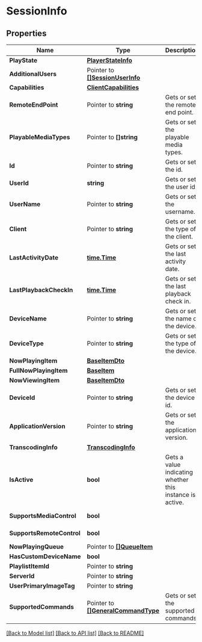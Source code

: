 # SessionInfo

## Properties

Name | Type | Description | Notes
------------ | ------------- | ------------- | -------------
**PlayState** | [**PlayerStateInfo**](PlayerStateInfo.md) |  | [optional] 
**AdditionalUsers** | Pointer to [**[]SessionUserInfo**](SessionUserInfo.md) |  | [optional] 
**Capabilities** | [**ClientCapabilities**](ClientCapabilities.md) |  | [optional] 
**RemoteEndPoint** | Pointer to **string** | Gets or sets the remote end point. | [optional] 
**PlayableMediaTypes** | Pointer to **[]string** | Gets or sets the playable media types. | [optional] [readonly] 
**Id** | Pointer to **string** | Gets or sets the id. | [optional] 
**UserId** | **string** | Gets or sets the user id. | [optional] 
**UserName** | Pointer to **string** | Gets or sets the username. | [optional] 
**Client** | Pointer to **string** | Gets or sets the type of the client. | [optional] 
**LastActivityDate** | [**time.Time**](time.Time.md) | Gets or sets the last activity date. | [optional] 
**LastPlaybackCheckIn** | [**time.Time**](time.Time.md) | Gets or sets the last playback check in. | [optional] 
**DeviceName** | Pointer to **string** | Gets or sets the name of the device. | [optional] 
**DeviceType** | Pointer to **string** | Gets or sets the type of the device. | [optional] 
**NowPlayingItem** | [**BaseItemDto**](BaseItemDto.md) |  | [optional] 
**FullNowPlayingItem** | [**BaseItem**](BaseItem.md) |  | [optional] 
**NowViewingItem** | [**BaseItemDto**](BaseItemDto.md) |  | [optional] 
**DeviceId** | Pointer to **string** | Gets or sets the device id. | [optional] 
**ApplicationVersion** | Pointer to **string** | Gets or sets the application version. | [optional] 
**TranscodingInfo** | [**TranscodingInfo**](TranscodingInfo.md) |  | [optional] 
**IsActive** | **bool** | Gets a value indicating whether this instance is active. | [optional] [readonly] 
**SupportsMediaControl** | **bool** |  | [optional] [readonly] 
**SupportsRemoteControl** | **bool** |  | [optional] [readonly] 
**NowPlayingQueue** | Pointer to [**[]QueueItem**](QueueItem.md) |  | [optional] 
**HasCustomDeviceName** | **bool** |  | [optional] 
**PlaylistItemId** | Pointer to **string** |  | [optional] 
**ServerId** | Pointer to **string** |  | [optional] 
**UserPrimaryImageTag** | Pointer to **string** |  | [optional] 
**SupportedCommands** | Pointer to [**[]GeneralCommandType**](GeneralCommandType.md) | Gets or sets the supported commands. | [optional] [readonly] 

[[Back to Model list]](../README.md#documentation-for-models) [[Back to API list]](../README.md#documentation-for-api-endpoints) [[Back to README]](../README.md)


